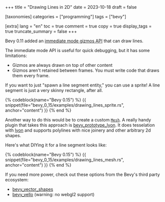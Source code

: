 +++
title = "Drawing Lines in 2D"
date = 2023-10-18
draft = false

[taxonomies]
categories = ["programming"]
tags = ["bevy"]

[extra]
lang = "en"
toc = true
comment = true
copy = true
display_tags = true
truncate_summary = false
+++

Bevy 0.11 added an [immediate mode gizmos API](https://docs.rs/bevy/latest/bevy/prelude/struct.Gizmos.html#method.line) that can draw lines.

The immediate mode API is useful for quick debugging, but it has some limitations:

- Gizmos are always drawn on top of other content
- Gizmos aren't retained between frames. You must write code that draws them every frame.

If you want to just "spawn a line segment entity," you can use a sprite! A line segment is just a very skinny rectangle, after all.

{% codeblock(name="Bevy 0.15") %}
{{ snippet(file="bevy_0_15/examples/drawing_lines_sprite.rs", anchor="content") }}
{% end %}

Another way to do this would be to create a custom [`Mesh`](https://docs.rs/bevy/latest/bevy/render/prelude/struct.Mesh.html). A really handy plugin that takes this approach is [bevy_prototype_lyon](https://github.com/Nilirad/bevy_prototype_lyon). It does tesselation with [lyon](lyon) and supports polylines with nice joinery and other arbitrary 2d shapes.

Here's what DIYing it for a line segment looks like:

{% codeblock(name="Bevy 0.15") %}
{{ snippet(file="bevy_0_15/examples/drawing_lines_mesh.rs", anchor="content") }}
{% end %}

If you need more power, check out these options from the Bevy's third party ecosystem:

- [bevy_vector_shapes](https://github.com/james-j-obrien/bevy_vector_shapes)
- [bevy_vello](https://github.com/linebender/bevy_vello) (warning: no webgl2 support)
